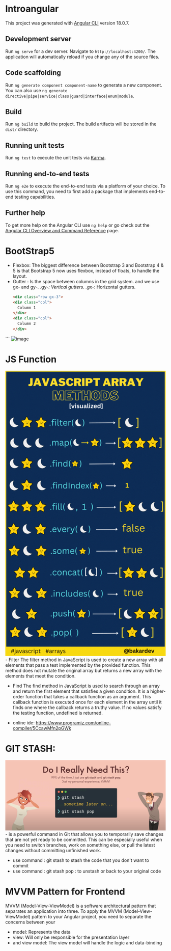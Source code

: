 # Introangular

This project was generated with [Angular CLI](https://github.com/angular/angular-cli) version 18.0.7.

## Development server

Run `ng serve` for a dev server. Navigate to `http://localhost:4200/`. The application will automatically reload if you change any of the source files.

## Code scaffolding

Run `ng generate component component-name` to generate a new component. You can also use `ng generate directive|pipe|service|class|guard|interface|enum|module`.

## Build

Run `ng build` to build the project. The build artifacts will be stored in the `dist/` directory.

## Running unit tests

Run `ng test` to execute the unit tests via [Karma](https://karma-runner.github.io).

## Running end-to-end tests

Run `ng e2e` to execute the end-to-end tests via a platform of your choice. To use this command, you need to first add a package that implements end-to-end testing capabilities.

## Further help

To get more help on the Angular CLI use `ng help` or go check out the [Angular CLI Overview and Command Reference](https://angular.dev/tools/cli) page.

# BootStrap5
- Flexbox: 
The biggest difference between Bootstrap 3 and Bootstrap 4 & 5 is that Bootstrap 5 now uses flexbox, instead of floats, to handle the layout.
- Gutter : Is the space between columns in the grid system. and we use gx- and gy-. .gy-*: Vertical gutters.
.gx-*: Horizontal gutters.
  ```html
  <div class="row gx-3">
  <div class="col">
    Column 1
  </div>
  <div class="col">
    Column 2
  </div>
</div>
  ```
<img width="342" alt="image" src="https://github.com/user-attachments/assets/41592e2d-4583-44c9-a26e-47c3961479ad">


# JS Function
<img src="image1.gif" style="width: 20px, height: 20px">
- Filter
The filter method in JavaScript is used to create a new array with all elements that pass a test implemented by the provided function. This method does not mutate the original array but returns a new array with the elements that meet the condition.

- Find
The find method in JavaScript is used to search through an array and return the first element that satisfies a given condition. It is a higher-order function that takes a callback function as an argument. This callback function is executed once for each element in the array until it finds one where the callback returns a truthy value. If no values satisfy the testing function, undefined is returned.

- online ide: https://www.programiz.com/online-compiler/5CcawMfn2pGWk


# GIT STASH:
<img src="image-1.png" style="width: 20px, height: 20px"/>
- is a powerful command in Git that allows you to temporarily save changes that are not yet ready to be committed. This can be especially useful when you need to switch branches, work on something else, or pull the latest changes without committing unfinished work.

- use command : git stash to stash the code that you don't want to commit
- use command : git stash pop : to unstash or back to your original code

# MVVM Pattern for Frontend
MVVM (Model-View-ViewModel) is a software architectural pattern that separates an application into three. To apply the MVVM (Model-View-ViewModel) pattern to your Angular project, you need to separate the concerns between your 
- model: Represents the data 
- view: Will only be responsible for the presentation layer
- and view model: The view model will handle the logic and data-binding




